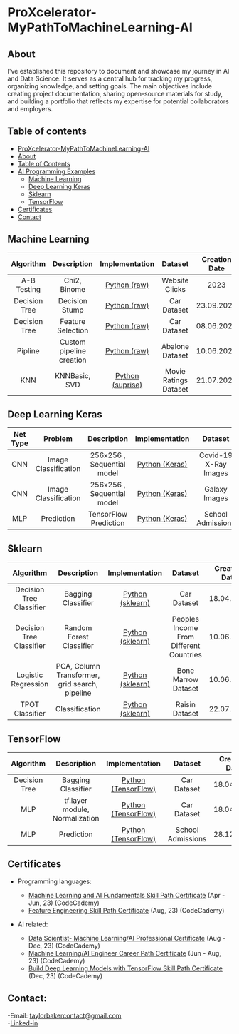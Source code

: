 # ProXcelerator-MyPathToMachineLearning-AI

## About

I've established this repository to document and showcase my journey in AI and Data Science. It serves as a central hub for tracking my progress, organizing knowledge, and setting goals. The main objectives include creating project documentation, sharing open-source materials for study, and building a portfolio that reflects my expertise for potential collaborators and employers.

## Table of contents
- [ProXcelerator-MyPathToMachineLearning-AI](#Taylor-Baker---my-path-to-machine-learning-ai)
- [About](#about)
- [Table of Contents](#table-of-contents)
- [AI Programming Examples](#ai-programming-examples)
	+ [Machine Learning](#machine-learning)
	+ [Deep Learning Keras](#deep-learning-keras)
	+ [Sklearn](#sklearn)
	+ [TensorFlow](#TensorFlow)
- [Certificates](#certificates)
- [Contact](#contact)



## Machine Learning
| Algorithm  | Description | Implementation | Dataset | Creation Date | Last Update |
| :---: | :---: | :---: | :---: | :---: | :---: |
| A-B Testing | Chi2, Binome | [Python (raw)]() | Website Clicks | 2023 | 2023 |
| Decision Tree | Decision Stump | [Python (raw)](https://github.com/ProXcelerator/ProXcelerator-MyPathToMachineLearning-AI/blob/main/Machine-Learning/Decision%20Stump/Decision%20Stump.ipynb) | Car Dataset | 23.09.2023 | 23.09.2023 |
| Decision Tree | Feature Selection | [Python (raw)](https://github.com/ProXcelerator/ProXcelerator-MyPathToMachineLearning-AI/blob/main/Machine-Learning/Decision-Tree/Decision%20tree%20using%20random%20features%20for%20feature%20selection.ipynb) | Car Dataset | 08.06.2023 | 15.09.2023 |
| Pipline | Custom pipeline creation | [Python (raw)](https://github.com/ProXcelerator/ProXcelerator-MyPathToMachineLearning-AI/blob/main/Machine-Learning/Custom-Transformer-Pipeline/creating%20your%20own%20class%20transformer%20for%20machine%20learning%20pipeline.ipynb) | Abalone Dataset | 10.06.2023 | 15.09.2023 |
| KNN | KNNBasic, SVD | [Python (suprise)](https://github.com/ProXcelerator/ProXcelerator-MyPathToMachineLearning-AI/blob/main/Machine-Learning/Recommendation%20system/Recommendation%20system%20-%20KNNBasic%20-%20SVD.ipynb) | Movie Ratings Dataset | 21.07.2023 | 24.09.2023 |

## Deep Learning Keras
| Net Type | Problem | Description | Implementation | Dataset | Creation Date | Last Update |
| :---: | :---: | :---: | :---: | :---: | :---: | :---: |
| CNN | Image Classification | 256x256 , Sequential model | [Python (Keras)](https://github.com/ProXcelerator/Covid-19-Prediction-Portfolio-Project) | Covid-19 X-Ray Images | 28.12.2023 | 30.12.2023 |
| CNN | Image Classification | 256x256 , Sequential model | [Python (Keras)](https://github.com/ProXcelerator/ProXcelerator-MyPathToMachineLearning-AI/blob/main/Deep-Learning/galaxy%20classification%20tnsor%20flow/galaxy%20classification%20tensor%20flow.ipynb) | Galaxy Images | 28.12.2023 | 01.01.2024 |
| MLP | Prediction | TensorFlow Prediction | [Python (Keras)](https://github.com/ProXcelerator/ProXcelerator-MyPathToMachineLearning-AI/blob/main/Deep-Learning/regression-addmissions-prediction-TensorFlow/Tensor%20Flow%20Portfolio%20Project.ipynb) | School Admissions | 28.12.2023 | 01.01.2024 |

## Sklearn
| Algorithm  | Description | Implementation | Dataset | Creation Date | Last Update |
| :---: | :---: | :---: | :---: | :---: | :---: |
| Decision Tree Classifier | Bagging Classifier | [Python (sklearn)](https://github.com/ProXcelerator/ProXcelerator-MyPathToMachineLearning-AI/blob/main/SKlearn/BaggingClassifier-DecisionTree/BaggingClassifier%20used%20on%20Decision%20trees%20and%20logistic%20regression.ipynb) | Car Dataset | 18.04.2023 | 15.09.2023 |
| Decision Tree Classifier | Random Forest Classifier | [Python (sklearn)](https://github.com/ProXcelerator/ProXcelerator-MyPathToMachineLearning-AI/blob/main/SKlearn/Random-Forest-Classifier/Random%20Forest%20Classifier%20project.ipynb) | Peoples Income From Different Countries | 10.06.2023 | 15.09.2023 |
| Logistic Regression | PCA, Column Transformer, grid search, pipeline | [Python (sklearn)](https://github.com/ProXcelerator/ProXcelerator-MyPathToMachineLearning-AI/blob/main/SKlearn/Sklearn-Pipeline-Bone-marrow-survival%20prediction/bone%20marrow%20-%20pipeline%20project.ipynb) | Bone Marrow Dataset | 10.06.2023 | 15.09.2023 |
| TPOT Classifier | Classification | [Python (sklearn)](https://github.com/ProXcelerator/ProXcelerator-MyPathToMachineLearning-AI/blob/main/SKlearn/TPOT-Classifier/raisin%20classifying%20TPOT%20classifier%20example.ipynb) | Raisin Dataset | 22.07.2023 | 24.09.2023 |

## TensorFlow
| Algorithm  | Description | Implementation | Dataset | Creation Date | Last Update |
| :---: | :---: | :---: | :---: | :---: | :---: |
| Decision Tree | Bagging Classifier | [Python (TensorFlow)](https://github.com/ProXcelerator/ProXcelerator-MyPathToMachineLearning-AI/blob/main/SKlearn/BaggingClassifier-DecisionTree/BaggingClassifier%20used%20on%20Decision%20trees%20and%20logistic%20regression.ipynb) | Car Dataset | 18.04.2023 | 15.09.2023 |
| MLP | tf.layer module, Normalization | [Python (TensorFlow)](https://github.com/ProXcelerator/ProXcelerator-MyPathToMachineLearning-AI/blob/main/SKlearn/Tensor%20Flow%20Project/Tensor%20Flow%20Project.ipynb) | Car Dataset | 18.04.2023 | 15.09.2023 |
| MLP | Prediction | [Python (TensorFlow)](https://github.com/ProXcelerator/ProXcelerator-MyPathToMachineLearning-AI/blob/main/Deep-Learning/regression-addmissions-prediction-TensorFlow/Tensor%20Flow%20Portfolio%20Project.ipynb) | School Admissions | 28.12.2023 | 01.01.2024 |


## Certificates

- Programming languages:  
	+ [Machine Learning and AI Fundamentals Skill Path Certificate](https://www.codecademy.com/profiles/TBaker777/certificates/5701108f64cd4a02981c161085ccc50e) (Apr - Jun, 23) (CodeCademy)  
 	+ [Feature Engineering Skill Path Certificate](https://www.codecademy.com/profiles/TBaker777/certificates/6130e8cb1042c20023c9bbda) (Aug, 23) (CodeCademy)  


- AI related:  
	+ [Data Scientist- Machine Learning/AI Professional Certificate](https://www.codecademy.com/profiles/TBaker777/certificates/8e9e59de3f924b33ad2371faf667129b) (Aug - Dec, 23) (CodeCademy)  
	+ [Machine Learning/AI Engineer Career Path Certificate](https://www.codecademy.com/profiles/TBaker777/certificates/6f8e0510ca91437a847b53aa9e9aa3f1) (Jun - Aug, 23)  (CodeCademy)  
	+ [Build Deep Learning Models with TensorFlow Skill Path Certificate](https://www.codecademy.com/profiles/TBaker777/certificates/5f85c4b9c431a800138a60e0) (Dec, 23) (CodeCademy)  


## Contact:
-Email: taylorbakercontact@gmail.com   
-[Linked-in](https://www.linkedin.com/in/taylor-baker-807827274)    








	

